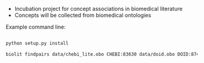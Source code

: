

- Incubation project for concept associations in biomedical literature
- Concepts will be collected from biomedical ontologies


Example command line:

```bash

python setup.py install

biolit findpairs data/chebi_lite.obo CHEBI:83630 data/doid.obo DOID:874

```
